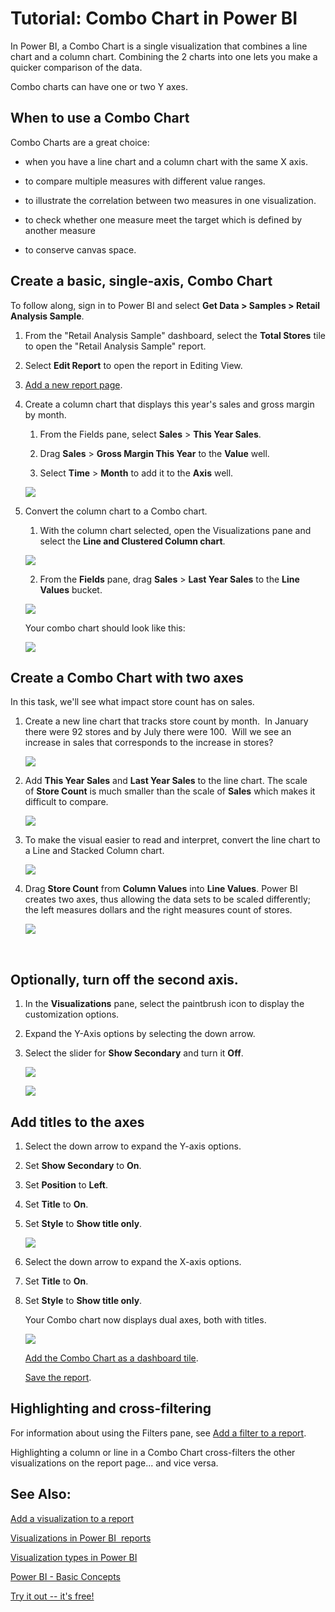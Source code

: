 ﻿<properties 
   pageTitle="Tutorial: Combo Chart in Power BI"
   description="Tutorial: Combo Chart in Power BI"
   services="powerbi" 
   documentationCenter="" 
   authors="pcw3187" 
   manager="mblythe" 
   editor=""
   tags=""/>
 
<tags
   ms.service="powerbi"
   ms.devlang="NA"
   ms.topic="article"
   ms.tgt_pltfrm="NA"
   ms.workload="powerbi"
   ms.date="10/14/2015"
   ms.author="v-pawrig"/>
# Tutorial: Combo Chart in Power BI

In Power BI, a Combo Chart is a single visualization that combines a line chart and a column chart. Combining the 2 charts into one lets you make a quicker comparison of the data. 

Combo charts can have one or two Y axes.

## When to use a Combo Chart

Combo Charts are a great choice:

-   when you have a line chart and a column chart with the same X axis.

-   to compare multiple measures with different value ranges.

-   to illustrate the correlation between two measures in one visualization.

-   to check whether one measure meet the target which is defined by another measure

-   to conserve canvas space.

## Create a basic, single-axis, Combo Chart

To follow along, sign in to Power BI and select **Get Data \> Samples \> Retail Analysis Sample**. 

1. From the "Retail Analysis Sample" dashboard, select the **Total Stores** tile to open the "Retail Analysis Sample" report.

2. Select **Edit Report** to open the report in Editing View.

3. [Add a new report page](https://support.powerbi.com/knowledgebase/articles/474804).

4. Create a column chart that displays this year's sales and gross margin by month.

	1.  From the Fields pane, select **Sales** \> **This Year Sales**.

	2.  Drag **Sales** \> **Gross Margin This Year** to the **Value** well.

	3. Select **Time** \> **Month** to add it to the **Axis** well. 

    ![](media/powerbi-service-tutorial-combo-chart-merge-visualizations/comboTutorial1.png)

5. Convert the column chart to a Combo chart.

	1.  With the column chart selected, open the Visualizations pane and select the **Line and Clustered Column chart**.

    ![](media/powerbi-service-tutorial-combo-chart-merge-visualizations/convertToCombo.png)

	2.  From the **Fields** pane, drag **Sales** \> **Last Year Sales** to the **Line Values** bucket.

    ![](media/powerbi-service-tutorial-combo-chart-merge-visualizations/lineValueBucket.png)

    Your combo chart should look like this:

    ![](media/powerbi-service-tutorial-combo-chart-merge-visualizations/comboChartDone.png)


## Create a Combo Chart with two axes


In this task, we'll see what impact store count has on sales.

1.  Create a new line chart that tracks store count by month.  In January there were 92 stores and by July there were 100.  Will we see an increase in sales that corresponds to the increase in stores?

    ![](media/powerbi-service-tutorial-combo-chart-merge-visualizations/combo1.png)

2.  Add **This Year Sales** and **Last Year Sales** to the line chart. The scale of **Store Count** is much smaller than the scale of **Sales** which makes it difficult to compare.      

    ![](media/powerbi-service-tutorial-combo-chart-merge-visualizations/flatline.png)

3.  To make the visual easier to read and interpret, convert the line chart to a Line and Stacked Column chart.

    ![](media/powerbi-service-tutorial-combo-chart-merge-visualizations/lineAndStacked.png)

4.  Drag **Store Count** from **Column Values** into **Line Values**. Power BI creates two axes, thus allowing the data sets to be scaled differently; the left measures dollars and the right measures count of stores.

    ![](media/powerbi-service-tutorial-combo-chart-merge-visualizations/comboChart2Done.png)

      

## Optionally, turn off the second axis.

1.  In the **Visualizations** pane, select the paintbrush icon to display the customization options.

2.  Expand the Y-Axis options by selecting the down arrow.

3.  Select the slider for **Show Secondary** and turn it **Off**.

    ![](media/powerbi-service-tutorial-combo-chart-merge-visualizations/combo3.png)

    ![](media/powerbi-service-tutorial-combo-chart-merge-visualizations/YaxisOff.png)


## Add titles to the axes

1.  Select the down arrow to expand the Y-axis options.

2.  Set **Show Secondary** to **On**.

3.  Set **Position** to **Left**.

4.  Set **Title** to **On**.

5.  Set **Style** to **Show title only**.

    ![](media/powerbi-service-tutorial-combo-chart-merge-visualizations/YaxisSettings.png)

6.  Select the down arrow to expand the X-axis options.

7.  Set **Title** to **On**.

8.  Set **Style** to **Show title only**.

    Your Combo chart now displays dual axes, both with titles.

	![](media/powerbi-service-tutorial-combo-chart-merge-visualizations/XYaxisTitlesOn.png)

	[Add the Combo Chart as a dashboard tile](http://support.powerbi.com/knowledgebase/articles/425669).

	[Save the report](http://support.powerbi.com/knowledgebase/articles/444112).

## Highlighting and cross-filtering

For information about using the Filters pane, see [Add a filter to a report](http://support.powerbi.com/knowledgebase/articles/464704).

Highlighting a column or line in a Combo Chart cross-filters the other visualizations on the report page... and vice versa.



## See Also:

[Add a visualization to a report](https://powerbi.uservoice.com/knowledgebase/articles/441777)

[Visualizations in Power BI  reports](http://support.powerbi.com/knowledgebase/articles/434821)

[Visualization types in Power BI](http://support.powerbi.com/knowledgebase/articles/469552)

[Power BI - Basic Concepts](http://support.powerbi.com/knowledgebase/articles/487029)

[Try it out -- it's free!](https://powerbi.com/)

